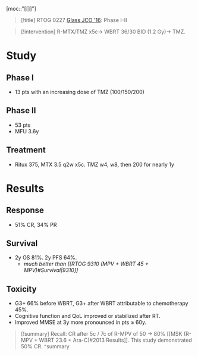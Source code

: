 [moc::"[[]]"]
>[!title]
> RTOG 0227 [Glass JCO '16](http://ascopubs.org/doi/full/10.1200/JCO.2015.64.8634): Phase I-II

>[!intervention]
> R-MTX/TMZ x5c→ WBRT 36/30 BID (1.2 Gy)→ TMZ.

# Study
## Phase I
- 13 pts with an increasing dose of TMZ (100/150/200)
## Phase II
- 53 pts
- MFU 3.6y
## Treatment
- Ritux 375, MTX 3.5 q2w x5c. TMZ w4, w8, then 200 for nearly 1y

# Results
## Response
- 51% CR, 34% PR

## Survival
- 2y OS 81%. 2y PFS 64%.
	- _much better than [[RTOG 9310 (MPV + WBRT 45 + MPV)#Survival|9310]]_

## Toxicity
- G3+ 66% before WBRT, G3+ after WBRT attributable to chemotherapy 45%. 
- Cognitive function and QoL improved or stabilized after RT. 
- Improved MMSE at 3y more pronounced in pts ≥ 60y.

>[!summary]
> Recall: CR after 5c / 7c of R-MPV of 50 → 80% [[MSK (R-MPV + WBRT 23.6 + Ara-C)#2013 Results]]. This study demonstrated 50% CR.
>^summary
